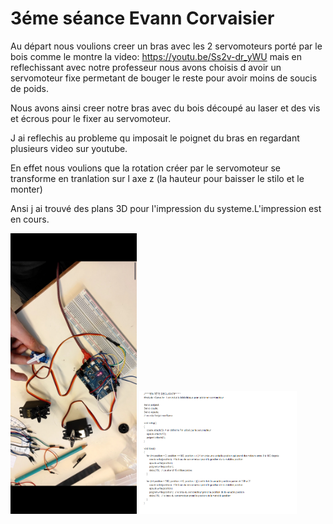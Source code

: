 <h1>3éme séance Evann Corvaisier</h1>
<p>Au départ nous voulions creer un bras avec les 2 servomoteurs porté par le bois comme le montre la video: 
<a href="vidéo montage">https://youtu.be/Ss2v-dr_yWU</a>   
mais en reflechissant avec notre professeur nous avons choisis d avoir un servomoteur fixe permetant de bouger le reste pour avoir moins de soucis de poids.</p>
<p>Nous avons ainsi creer notre bras avec du bois découpé au laser et des vis et écrous pour le fixer au servomoteur.</p>
<p>J ai reflechis au probleme qu imposait le poignet du bras en regardant plusieurs video sur youtube.</p>
<p>En effet nous voulions que la rotation créer par le servomoteur se transforme en tranlation sur l axe z (la hauteur pour baisser le stilo et le monter)</p>
<p>Ansi j ai trouvé des plans 3D pour l'impression du systeme.L'impression est en cours.</p>

<img class="fit-picture"
     src="../Image/Montage 3 servomoteur .jpg"
     alt="Montage "
     width=40% height=10%>
<img class="fit-picture"
     src="../Image/programme 1.PNG"
     alt="programme "
     width=50% height=10%>


